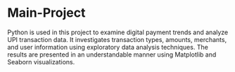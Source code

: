 # Main-Project
Python is used in this project to examine digital payment trends and analyze UPI transaction data. It investigates transaction types, amounts, merchants, and user information using exploratory data analysis techniques. The results are presented in an understandable manner using Matplotlib and Seaborn visualizations.
